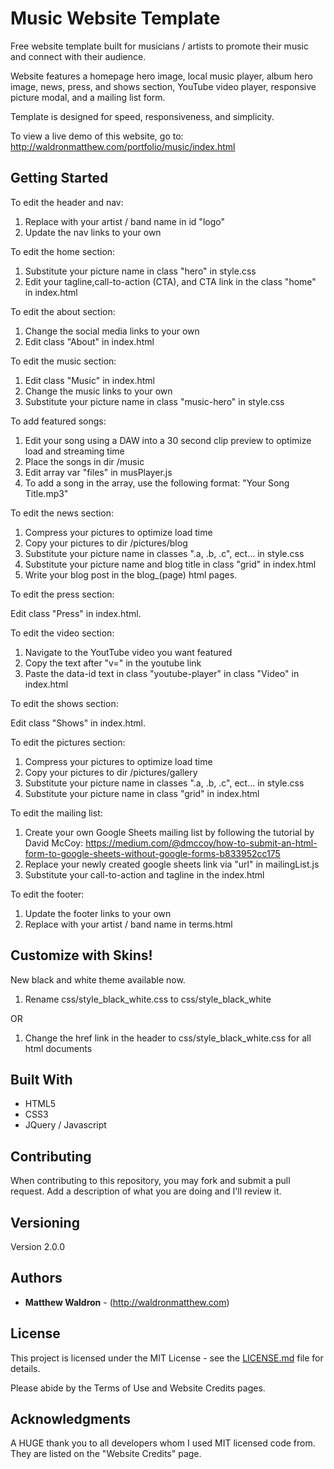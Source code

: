 # Music Website Template

Free website template built for musicians / artists to promote their music and connect with their audience. 

Website features a homepage hero image, local music player, album hero image, news, press, and shows section, YouTube video player, responsive picture modal, and a mailing list form.

Template is designed for speed, responsiveness, and simplicity. 

To view a live demo of this website, go to: http://waldronmatthew.com/portfolio/music/index.html

## Getting Started

To edit the header and nav:
1) Replace with your artist / band name in id "logo"
2) Update the nav links to your own

To edit the home section:

1) Substitute your picture name in class "hero" in style.css
2) Edit your tagline,call-to-action (CTA), and CTA link in the class "home" in index.html

To edit the about section: 

1) Change the social media links to your own
2) Edit class "About" in index.html 

To edit the music section:

1) Edit class "Music" in index.html
2) Change the music links to your own
3) Substitute your picture name in class "music-hero" in style.css

To add featured songs:
1) Edit your song using a DAW into a 30 second clip preview to optimize load and streaming time
2) Place the songs in dir /music
3) Edit array var "files" in musPlayer.js 
4) To add a song in the array, use the following format: "Your Song Title.mp3"

To edit the news section:

1) Compress your pictures to optimize load time
2) Copy your pictures to dir /pictures/blog
3) Substitute your picture name in classes ".a, .b, .c", ect... in style.css
4) Substitute your picture name and blog title in class "grid" in index.html
5) Write your blog post in the blog_(page) html pages.

To edit the press section:

Edit class "Press" in index.html.

To edit the video section:

1) Navigate to the YoutTube video you want featured
2) Copy the text after "v=" in the youtube link
3) Paste the data-id text in class "youtube-player" in class "Video" in index.html 

To edit the shows section:

Edit class "Shows" in index.html.

To edit the pictures section:

1) Compress your pictures to optimize load time
2) Copy your pictures to dir /pictures/gallery
3) Substitute your picture name in classes ".a, .b, .c", ect... in style.css
4) Substitute your picture name in class "grid" in index.html

To edit the mailing list:

1) Create your own Google Sheets mailing list by following the tutorial by David McCoy: https://medium.com/@dmccoy/how-to-submit-an-html-form-to-google-sheets-without-google-forms-b833952cc175
2) Replace your newly created google sheets link via "url" in mailingList.js
3) Substitute your call-to-action and tagline in the index.html

To edit the footer:
1) Update the footer links to your own
2) Replace with your artist / band name in terms.html

## Customize with Skins!

New black and white theme available now.

1) Rename css/style_black_white.css to css/style_black_white

OR

1) Change the href link in the header to css/style_black_white.css for all html documents

## Built With

* HTML5
* CSS3
* JQuery / Javascript

## Contributing

When contributing to this repository, you may fork and submit a pull request. Add a description of what you are doing and I'll review it.

## Versioning

Version 2.0.0

## Authors

* **Matthew Waldron** - (http://waldronmatthew.com)

## License

This project is licensed under the MIT License - see the [LICENSE.md](LICENSE.md) file for details.

Please abide by the Terms of Use and Website Credits pages.

## Acknowledgments

A HUGE thank you to all developers whom I used MIT licensed code from. They are listed on the "Website Credits" page. 


